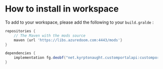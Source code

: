 # How to install in workspace

To add to your workspace, please add the following to your `build.gralde` :

```gradle
repositories {
    // The Maven with the mods source
    maven {url 'https://libs.azuredoom.com:4443/mods'}
}

dependencies {
    implementation fg.deobf("net.kyrptonaught.customportalapi:customportalapi-reforged:MODVERSION")
}
```
